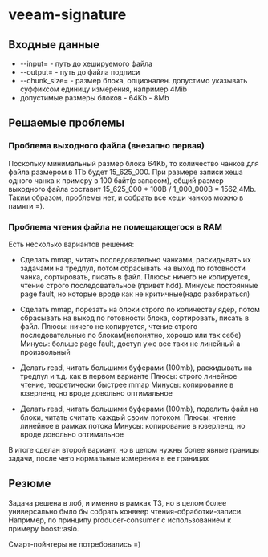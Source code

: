 # veeam-signature

## Входные данные

- --input=<path> - путь до хешируемого файла
- --output=<path> - путь до файла подписи
- --chunk_size=<size> - размер блока, опционален. допустимо указывать суффиксом единицу измерения, например 4Mib
- допустимые размеры блоков - 64Kb - 8Mb


## Решаемые проблемы

### Проблема выходного файла (внезапно первая)

Поскольку минимальный размер блока 64Kb, то количество чанков для файла размером в 1Tb будет 15_625_000.
При размере записи хеша одного чанка к примеру в 100 байт(с запасом), общий размер выходного файла составит 15_625_000 * 100B / 1_000_000B = 1562,4Mb.
Таким образом, проблемы нет, и собрать все хеши чанков можно в памяти =). 

### Проблема чтения файла не помещающегося в RAM

Есть несколько вариантов решения:

- Сделать mmap, читать последовательно чанками, раскидывать их задачами на тредпул, потом сбрасывать на выход по готовности чанка, сортировать, писать в файл.
Плюсы: ничего не копируется, чтение строго последовательное (привет hdd). 
Минусы: постоянные page fault, но которые вроде как не критичные(надо разбираться)

- Сделать mmap, порезать на блоки строго по количеству ядер, потом сбрасывать на выход по готовности блока, сортировать, писать в файл.
Плюсы: ничего не копируется, чтение строго последовательные по блокам(непонятно, хорошо или так себе)
Минусы: больше page fault, доступ уже все таки не линейный а произвольный

- Делать read, читать большими буферами (100mb), раскидывать на тредпул и т.д. как в первом варианте
Плюсы: строго линейное чтение, теоретически быстрее mmap
Минусы: копирование в юзерленд, но вроде довольно оптимальное

- Делать read, читать большими буферами (100mb), поделить файл на блоки, читать считать каждый своим потоком.
 Плюсы: чтение линейное в рамках потока
 Минусы: копирование в юзерленд, но вроде довольно оптимальное

В итоге сделан второй вариант, но в целом нужны более явные границы задачи, после чего нормальные измерения в ее границах


## Резюме

Задача решена в лоб, и именно в рамках ТЗ, но в целом более универсально было бы собрать конвеер чтения-обработки-записи.
Например, по принципу producer-consumer с использованием к примеру boost::asio.

Смарт-пойнтеры не потребовались =)